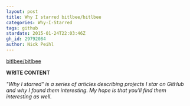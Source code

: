```yaml
---
layout: post
title: Why I starred bitlbee/bitlbee
categories: Why-I-Starred
tags: github
stardate: 2015-01-24T22:03:46Z
gh_id: 29792084
author: Nick Peihl
---
```


[bitlbee/bitlbee](https://github.com/bitlbee/bitlbee)

**WRITE CONTENT**

*"Why I starred" is a series of articles describing projects I star on GitHub and why I found them interesting. My hope is that you'll find them interesting as well.*

